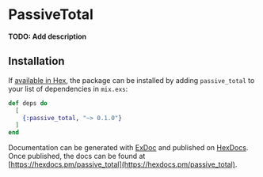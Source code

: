 # PassiveTotal

**TODO: Add description**

## Installation

If [available in Hex](https://hex.pm/docs/publish), the package can be installed
by adding `passive_total` to your list of dependencies in `mix.exs`:

```elixir
def deps do
  [
    {:passive_total, "~> 0.1.0"}
  ]
end
```

Documentation can be generated with [ExDoc](https://github.com/elixir-lang/ex_doc)
and published on [HexDocs](https://hexdocs.pm). Once published, the docs can
be found at [https://hexdocs.pm/passive_total](https://hexdocs.pm/passive_total).

